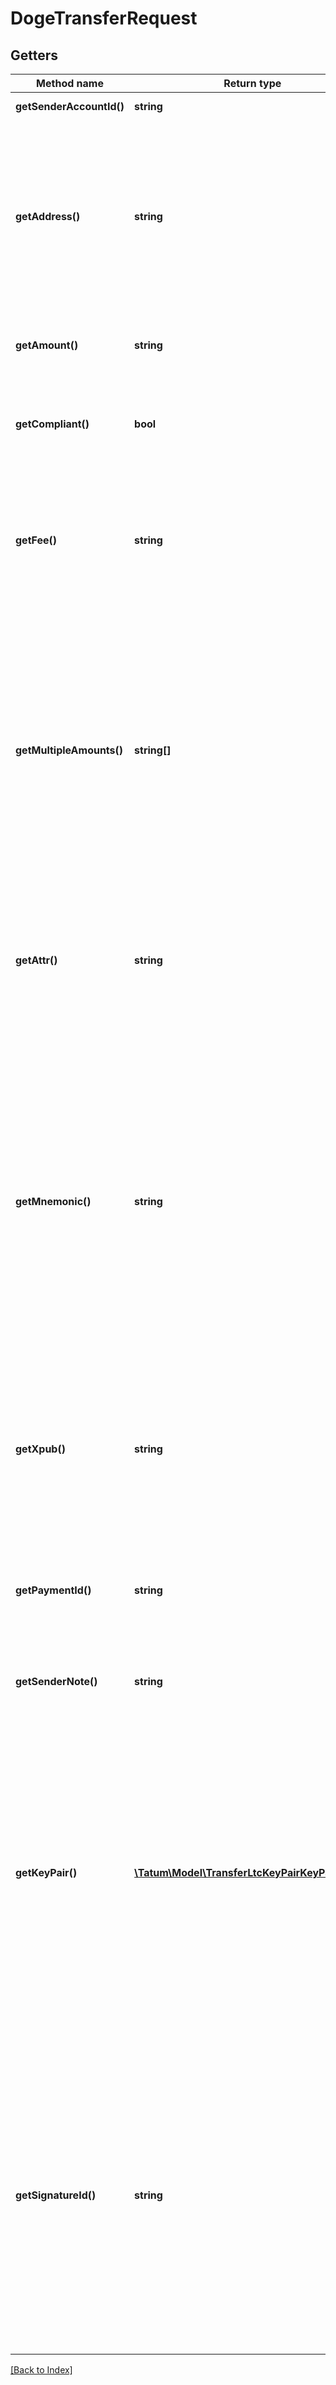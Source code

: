 # DogeTransferRequest

## Getters

Method name | Return type | Description | Notes
------------ | ------------- | ------------- | -------------
**getSenderAccountId()** | **string** | Sender account ID |
**getAddress()** | **string** | Blockchain address to send assets to. For BTC, LTC, DOGE and BCH, it is possible to enter list of multiple recipient blockchain addresses as a comma separated string. |
**getAmount()** | **string** | Amount to be withdrawn to blockchain. |
**getCompliant()** | **bool** | Compliance check, if withdrawal is not compliant, it will not be processed. | [optional]
**getFee()** | **string** | Fee to be submitted as a transaction fee to blockchain. If none is set, default value of 1 DOGE is used. | [optional]
**getMultipleAmounts()** | **string[]** | For BTC, LTC, DOGE and BCH, it is possible to enter list of multiple recipient blockchain amounts. List of recipient addresses must be present in the address field and total sum of amounts must be equal to the amount field. | [optional]
**getAttr()** | **string** | Used to parametrize withdrawal as a change address for left coins from transaction. XPub or attr must be used. |
**getMnemonic()** | **string** | Mnemonic seed - usually 12-24 words with access to whole wallet. Either mnemonic, keyPair or signature Id must be present - depends on the type of account and xpub. Tatum KMS does not support keyPair type of off-chain transaction, only mnemonic based. |
**getXpub()** | **string** | Extended public key (xpub) of the wallet associated with the accounts. Should be present, when mnemonic is used. |
**getPaymentId()** | **string** | Identifier of the payment, shown for created Transaction within Tatum sender account. | [optional]
**getSenderNote()** | **string** | Note visible to owner of withdrawing account | [optional]
**getKeyPair()** | [**\Tatum\Model\TransferLtcKeyPairKeyPairInner[]**](TransferLtcKeyPairKeyPairInner.md) | Array of assigned blockchain addresses with their private keys. Either mnemonic, keyPair or signature Id must be present - depends on the type of account and xpub. Tatum KMS does not support keyPair type of off-chain transaction, only mnemonic based. |
**getSignatureId()** | **string** | Signature hash of the mnemonic, which will be used to sign transactions locally. All signature Ids should be present, which might be used to sign transaction. Tatum KMS does not support keyPair type of off-chain transaction, only mnemonic based. |

[[Back to Index]](../index.md)
